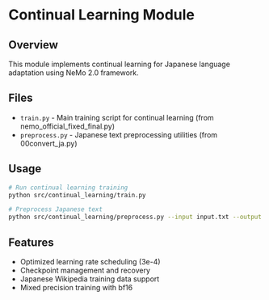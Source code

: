 # Continual Learning Module

## Overview
This module implements continual learning for Japanese language adaptation using NeMo 2.0 framework.

## Files
- `train.py` - Main training script for continual learning (from nemo_official_fixed_final.py)
- `preprocess.py` - Japanese text preprocessing utilities (from 00convert_ja.py)

## Usage
```bash
# Run continual learning training
python src/continual_learning/train.py

# Preprocess Japanese text
python src/continual_learning/preprocess.py --input input.txt --output processed.txt
```

## Features
- Optimized learning rate scheduling (3e-4)
- Checkpoint management and recovery
- Japanese Wikipedia training data support
- Mixed precision training with bf16 